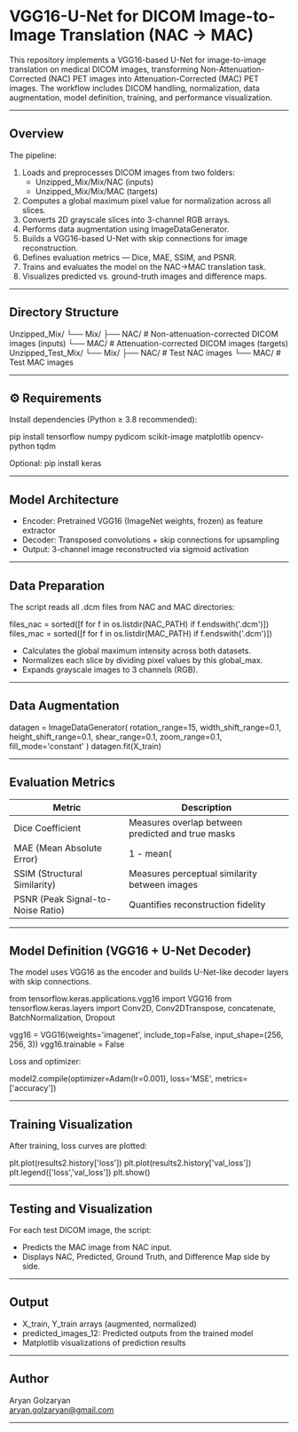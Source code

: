#  VGG16-U-Net for DICOM Image-to-Image Translation (NAC → MAC)

This repository implements a VGG16-based U-Net for image-to-image translation on medical DICOM images, transforming Non-Attenuation-Corrected (NAC) PET images into Attenuation-Corrected (MAC) PET images. The workflow includes DICOM handling, normalization, data augmentation, model definition, training, and performance visualization.

---

##  Overview

The pipeline:
1. Loads and preprocesses DICOM images from two folders:
   - Unzipped_Mix/Mix/NAC (inputs)
   - Unzipped_Mix/Mix/MAC (targets)
2. Computes a global maximum pixel value for normalization across all slices.
3. Converts 2D grayscale slices into 3-channel RGB arrays.
4. Performs data augmentation using ImageDataGenerator.
5. Builds a VGG16-based U-Net with skip connections for image reconstruction.
6. Defines evaluation metrics — Dice, MAE, SSIM, and PSNR.
7. Trains and evaluates the model on the NAC→MAC translation task.
8. Visualizes predicted vs. ground-truth images and difference maps.

---

##  Directory Structure

Unzipped_Mix/
└── Mix/
    ├── NAC/   # Non-attenuation-corrected DICOM images (inputs)
    └── MAC/   # Attenuation-corrected DICOM images (targets)
Unzipped_Test_Mix/
└── Mix/
    ├── NAC/   # Test NAC images
    └── MAC/   # Test MAC images

---

## ⚙️ Requirements

Install dependencies (Python ≥ 3.8 recommended):

pip install tensorflow numpy pydicom scikit-image matplotlib opencv-python tqdm

Optional:
pip install keras

---

##  Model Architecture

- Encoder: Pretrained VGG16 (ImageNet weights, frozen) as feature extractor
- Decoder: Transposed convolutions + skip connections for upsampling
- Output: 3-channel image reconstructed via sigmoid activation

---

##  Data Preparation

The script reads all .dcm files from NAC and MAC directories:

files_nac = sorted([f for f in os.listdir(NAC_PATH) if f.endswith('.dcm')])
files_mac = sorted([f for f in os.listdir(MAC_PATH) if f.endswith('.dcm')])

- Calculates the global maximum intensity across both datasets.
- Normalizes each slice by dividing pixel values by this global_max.
- Expands grayscale images to 3 channels (RGB).

---

##  Data Augmentation

datagen = ImageDataGenerator(
    rotation_range=15,
    width_shift_range=0.1,
    height_shift_range=0.1,
    shear_range=0.1,
    zoom_range=0.1,
    fill_mode='constant'
)
datagen.fit(X_train)

---

##  Evaluation Metrics

Metric | Description
-------|-------------
Dice Coefficient | Measures overlap between predicted and true masks
MAE (Mean Absolute Error) | 1 - mean(|y_true - y_pred|)
SSIM (Structural Similarity) | Measures perceptual similarity between images
PSNR (Peak Signal-to-Noise Ratio) | Quantifies reconstruction fidelity

---

##  Model Definition (VGG16 + U-Net Decoder)

The model uses VGG16 as the encoder and builds U-Net-like decoder layers with skip connections.

from tensorflow.keras.applications.vgg16 import VGG16
from tensorflow.keras.layers import Conv2D, Conv2DTranspose, concatenate, BatchNormalization, Dropout

vgg16 = VGG16(weights='imagenet', include_top=False, input_shape=(256, 256, 3))
vgg16.trainable = False

Loss and optimizer:

model2.compile(optimizer=Adam(lr=0.001), loss='MSE', metrics=['accuracy'])

---

##  Training Visualization

After training, loss curves are plotted:

plt.plot(results2.history['loss'])
plt.plot(results2.history['val_loss'])
plt.legend(['loss','val_loss'])
plt.show()

---

##  Testing and Visualization

For each test DICOM image, the script:
- Predicts the MAC image from NAC input.
- Displays NAC, Predicted, Ground Truth, and Difference Map side by side.

---

##  Output

- X_train, Y_train arrays (augmented, normalized)
- predicted_images_12: Predicted outputs from the trained model
- Matplotlib visualizations of prediction results

---

##  Author

Aryan Golzaryan  
 aryan.golzaryan@gmail.com

---

